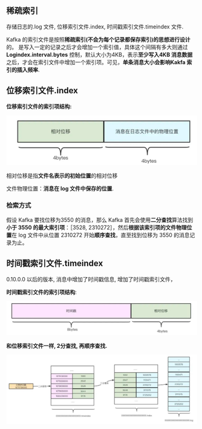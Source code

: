## 稀疏索引

存储日志的.log 文件, 位移索引文件.index, 时间戳索引文件.timeindex 文件.

Kafka 的索引文件是按照**稀疏索引(不会为每个记录都保存索引)的思想进行设计**的。
是写入一定的记录之后才会增加一个索引值，具体这个间隔有多大则通过**Logindex.interval.bytes** 控制，默认大小为4KB，表示**至少写入4KB 消息数据**之后，才会在索引文件中增加一个索引项。可见，**单条消息大小会影响Kakfa 索引的插入频率**.

## 位移索引文件.index

**位移索引文件的索引项结构:**

<img src="Fk0inZO5k3Jvolqe6uRrueuuXGVd.png" alt="img" style="zoom: 50%;" />

相对位移是指**文件名表示的初始位置**的相对位移

文件物理位置：**消息在 log 文件中保存的位置**. 

### 检索方式

假设 Kafka 要找位移为3550 的消息，那么 Kafka 首先会使用**二分查找**算法找到**小于 3550 的最大索引项**：［3528, 2310272］，然后**根据该索引项的文件物理位置**在 log 文件中从位置 2310272 开始**顺序查找**，直至找到位移为 3550 的消息记录为止。

## 时间戳索引文件.timeindex

0.10.0.0 以后的版本, 消息中增加了时间戳信息, 增加了时间戳索引文件，

**时间戳索引文件的索引项结构**:

<img src="FvD83VglXQgZJJkk5myLbIouq6vz.png" alt="img" style="zoom:50%;" />

**和位移索引文件一样, 2分查找, 再顺序查找.**

<img src="Fot1_CozmSus-l138WJpeZeYb69b.png" alt="img" style="zoom:67%;" />